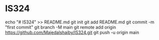 # IS324
echo "# IS324" >> README.md
git init
git add README.md
git commit -m "first commit"
git branch -M main
git remote add origin https://github.com/Majedalshaiby/IS324.git
git push -u origin main
                
